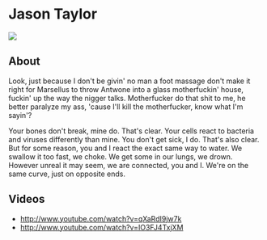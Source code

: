 # Jason Taylor

<img src="http://talkingwithtami.com/wp-content/uploads/2012/02/Tami-106.jpg" />

## About
Look, just because I don't be givin' no man a foot massage don't make it right for Marsellus to throw Antwone into a glass motherfuckin' house, fuckin' up the way the nigger talks. Motherfucker do that shit to me, he better paralyze my ass, 'cause I'll kill the motherfucker, know what I'm sayin'?

Your bones don't break, mine do. That's clear. Your cells react to bacteria and viruses differently than mine. You don't get sick, I do. That's also clear. But for some reason, you and I react the exact same way to water. We swallow it too fast, we choke. We get some in our lungs, we drown. However unreal it may seem, we are connected, you and I. We're on the same curve, just on opposite ends.

## Videos
* http://www.youtube.com/watch?v=qXaRdI9jw7k
* http://www.youtube.com/watch?v=IO3FJ4TxjXM